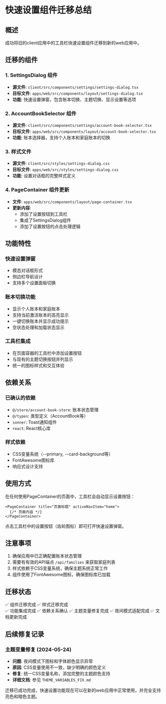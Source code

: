 # 快速设置组件迁移总结

## 概述
成功将旧的client应用中的工具栏快速设置组件迁移到新的web应用中。

## 迁移的组件

### 1. SettingsDialog 组件
- **源文件**: `client/src/components/settings/settings-dialog.tsx`
- **目标文件**: `apps/web/src/components/layout/settings-dialog.tsx`
- **功能**: 快速设置弹窗，包含账本切换、主题切换、显示设置等选项

### 2. AccountBookSelector 组件
- **源文件**: `client/src/components/settings/account-book-selector.tsx`
- **目标文件**: `apps/web/src/components/layout/account-book-selector.tsx`
- **功能**: 账本选择器，支持个人账本和家庭账本的切换

### 3. 样式文件
- **源文件**: `client/src/styles/settings-dialog.css`
- **目标文件**: `apps/web/src/styles/settings-dialog.css`
- **功能**: 设置对话框的完整样式定义

### 4. PageContainer 组件更新
- **文件**: `apps/web/src/components/layout/page-container.tsx`
- **更新内容**:
  - 添加了设置按钮到工具栏
  - 集成了SettingsDialog组件
  - 添加了设置按钮的点击处理逻辑

## 功能特性

### 快速设置弹窗
- 模态对话框形式
- 侧边栏导航设计
- 支持多个设置面板切换

### 账本切换功能
- 显示个人账本和家庭账本
- 支持当前激活账本的高亮显示
- 一键切换账本并显示成功提示
- 空状态处理和加载状态显示

### 工具栏集成
- 在页面容器的工具栏中添加设置按钮
- 与现有的主题切换按钮并列显示
- 统一的图标样式和交互体验

## 依赖关系

### 已确认的依赖
- `@/store/account-book-store`: 账本状态管理
- `@/types`: 类型定义（AccountBook等）
- `sonner`: Toast通知组件
- `react`: React核心库

### 样式依赖
- CSS变量系统（--primary, --card-background等）
- FontAwesome图标库
- 响应式设计支持

## 使用方式

在任何使用PageContainer的页面中，工具栏会自动显示设置按钮：

```tsx
<PageContainer title="页面标题" activeNavItem="home">
  {/* 页面内容 */}
</PageContainer>
```

点击工具栏中的设置按钮（齿轮图标）即可打开快速设置弹窗。

## 注意事项

1. 确保应用中已正确配置账本状态管理
2. 需要有有效的API端点 `/api/families` 来获取家庭列表
3. 样式依赖于CSS变量系统，确保主题系统正常工作
4. 组件使用了FontAwesome图标，确保图标库已加载

## 迁移状态
✅ 组件迁移完成
✅ 样式迁移完成  
✅ 功能集成完成
✅ 依赖关系确认
✅ 主题变量修复完成
✅ 夜间模式适配完成
✅ 文档更新完成

## 后续修复记录

### 主题变量修复 (2024-05-24)
- **问题**: 夜间模式下图标和字体颜色显示异常
- **原因**: CSS变量使用不一致，缺少明确的颜色定义
- **修复**: 统一CSS变量名称，添加完整的主题颜色支持
- **详细文档**: 参见 `THEME_VARIABLES_FIX.md`

迁移已成功完成，快速设置功能现在可以在新的web应用中正常使用，并完全支持亮色和暗色主题。 